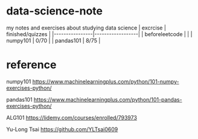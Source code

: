 # data-science-note
my notes and exercises about studying data science
| excrcise       | finished/quizzes |
|----------------|------------------|
| beforeleetcode |                  |
| numpy101       | 0/70             |
| pandas101      | 8/75             |


# reference
numpy101 https://www.machinelearningplus.com/python/101-numpy-exercises-python/ 

pandas101 https://www.machinelearningplus.com/python/101-pandas-exercises-python/

ALG101 https://lidemy.com/courses/enrolled/793973

Yu-Long Tsai https://github.com/YLTsai0609
